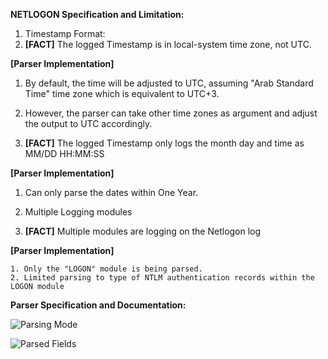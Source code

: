 **NETLOGON Specification and Limitation:**

1. Timestamp Format:
  1. **[FACT]** The logged Timestamp is in local-system time zone, not UTC.

**[Parser Implementation]**

1. By default, the time will be adjusted to UTC, assuming "Arab Standard Time" time zone which is equivalent to UTC+3.
2. However, the parser can take other time zones as argument and adjust the output to UTC accordingly.

  1. **[FACT]** The logged Timestamp only logs the month day and time as MM/DD HH:MM:SS

**[Parser Implementation]**

1. Can only parse the dates within One Year.

1. Multiple Logging modules
  1. **[FACT]** Multiple modules are logging on the Netlogon log

**[Parser Implementation]**

    1. Only the "LOGON" module is being parsed.
    2. Limited parsing to type of NTLM authentication records within the LOGON module

**Parser Specification and Documentation:**

![Parsing Mode](https://github.com/KnorahSa/Kuiper/blob/NetLogon-Parser/kuiper/app/parsers/NetLogon%20Parser/Parsing%20Mode.png)

![Parsed Fields](https://github.com/KnorahSa/Kuiper/blob/NetLogon-Parser/kuiper/app/parsers/NetLogon%20Parser/Parsed%20Fields.png)
